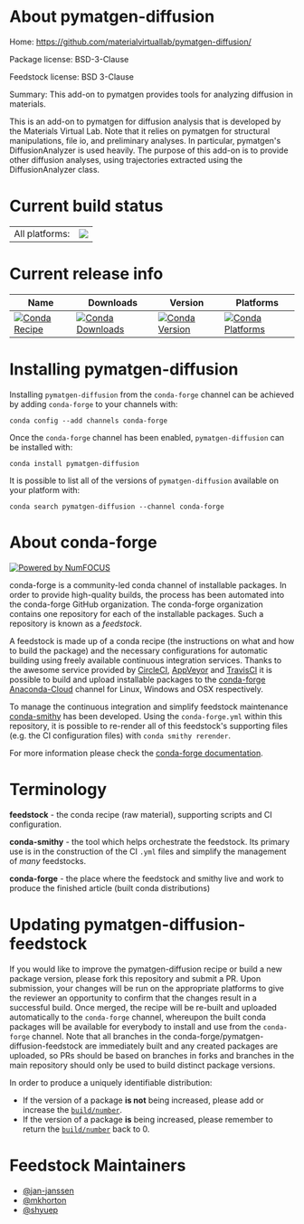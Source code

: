 About pymatgen-diffusion
========================

Home: https://github.com/materialvirtuallab/pymatgen-diffusion/

Package license: BSD-3-Clause

Feedstock license: BSD 3-Clause

Summary: This add-on to pymatgen provides tools for analyzing diffusion in materials.

This is an add-on to pymatgen for diffusion analysis that is
developed by the Materials Virtual Lab. Note that it relies on
pymatgen for structural manipulations, file io, and preliminary
analyses. In particular, pymatgen's DiffusionAnalyzer is used
heavily. The purpose of this add-on is to provide other diffusion
analyses, using trajectories extracted using the DiffusionAnalyzer
class.


Current build status
====================


<table><tr><td>All platforms:</td>
    <td>
      <a href="https://dev.azure.com/conda-forge/feedstock-builds/_build/latest?definitionId=7462&branchName=master">
        <img src="https://dev.azure.com/conda-forge/feedstock-builds/_apis/build/status/pymatgen-diffusion-feedstock?branchName=master">
      </a>
    </td>
  </tr>
</table>

Current release info
====================

| Name | Downloads | Version | Platforms |
| --- | --- | --- | --- |
| [![Conda Recipe](https://img.shields.io/badge/recipe-pymatgen--diffusion-green.svg)](https://anaconda.org/conda-forge/pymatgen-diffusion) | [![Conda Downloads](https://img.shields.io/conda/dn/conda-forge/pymatgen-diffusion.svg)](https://anaconda.org/conda-forge/pymatgen-diffusion) | [![Conda Version](https://img.shields.io/conda/vn/conda-forge/pymatgen-diffusion.svg)](https://anaconda.org/conda-forge/pymatgen-diffusion) | [![Conda Platforms](https://img.shields.io/conda/pn/conda-forge/pymatgen-diffusion.svg)](https://anaconda.org/conda-forge/pymatgen-diffusion) |

Installing pymatgen-diffusion
=============================

Installing `pymatgen-diffusion` from the `conda-forge` channel can be achieved by adding `conda-forge` to your channels with:

```
conda config --add channels conda-forge
```

Once the `conda-forge` channel has been enabled, `pymatgen-diffusion` can be installed with:

```
conda install pymatgen-diffusion
```

It is possible to list all of the versions of `pymatgen-diffusion` available on your platform with:

```
conda search pymatgen-diffusion --channel conda-forge
```


About conda-forge
=================

[![Powered by NumFOCUS](https://img.shields.io/badge/powered%20by-NumFOCUS-orange.svg?style=flat&colorA=E1523D&colorB=007D8A)](http://numfocus.org)

conda-forge is a community-led conda channel of installable packages.
In order to provide high-quality builds, the process has been automated into the
conda-forge GitHub organization. The conda-forge organization contains one repository
for each of the installable packages. Such a repository is known as a *feedstock*.

A feedstock is made up of a conda recipe (the instructions on what and how to build
the package) and the necessary configurations for automatic building using freely
available continuous integration services. Thanks to the awesome service provided by
[CircleCI](https://circleci.com/), [AppVeyor](https://www.appveyor.com/)
and [TravisCI](https://travis-ci.org/) it is possible to build and upload installable
packages to the [conda-forge](https://anaconda.org/conda-forge)
[Anaconda-Cloud](https://anaconda.org/) channel for Linux, Windows and OSX respectively.

To manage the continuous integration and simplify feedstock maintenance
[conda-smithy](https://github.com/conda-forge/conda-smithy) has been developed.
Using the ``conda-forge.yml`` within this repository, it is possible to re-render all of
this feedstock's supporting files (e.g. the CI configuration files) with ``conda smithy rerender``.

For more information please check the [conda-forge documentation](https://conda-forge.org/docs/).

Terminology
===========

**feedstock** - the conda recipe (raw material), supporting scripts and CI configuration.

**conda-smithy** - the tool which helps orchestrate the feedstock.
                   Its primary use is in the construction of the CI ``.yml`` files
                   and simplify the management of *many* feedstocks.

**conda-forge** - the place where the feedstock and smithy live and work to
                  produce the finished article (built conda distributions)


Updating pymatgen-diffusion-feedstock
=====================================

If you would like to improve the pymatgen-diffusion recipe or build a new
package version, please fork this repository and submit a PR. Upon submission,
your changes will be run on the appropriate platforms to give the reviewer an
opportunity to confirm that the changes result in a successful build. Once
merged, the recipe will be re-built and uploaded automatically to the
`conda-forge` channel, whereupon the built conda packages will be available for
everybody to install and use from the `conda-forge` channel.
Note that all branches in the conda-forge/pymatgen-diffusion-feedstock are
immediately built and any created packages are uploaded, so PRs should be based
on branches in forks and branches in the main repository should only be used to
build distinct package versions.

In order to produce a uniquely identifiable distribution:
 * If the version of a package **is not** being increased, please add or increase
   the [``build/number``](https://conda.io/docs/user-guide/tasks/build-packages/define-metadata.html#build-number-and-string).
 * If the version of a package **is** being increased, please remember to return
   the [``build/number``](https://conda.io/docs/user-guide/tasks/build-packages/define-metadata.html#build-number-and-string)
   back to 0.

Feedstock Maintainers
=====================

* [@jan-janssen](https://github.com/jan-janssen/)
* [@mkhorton](https://github.com/mkhorton/)
* [@shyuep](https://github.com/shyuep/)

